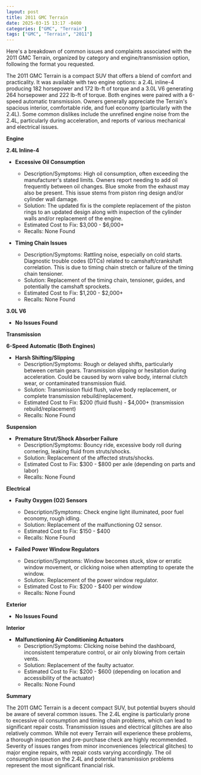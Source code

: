 ```yaml
---
layout: post
title: 2011 GMC Terrain
date: 2025-03-15 13:17 -0400
categories: ["GMC", "Terrain"]
tags: ["GMC", "Terrain", "2011"]
---
```

Here's a breakdown of common issues and complaints associated with the 2011 GMC Terrain, organized by category and engine/transmission option, following the format you requested.

The 2011 GMC Terrain is a compact SUV that offers a blend of comfort and practicality. It was available with two engine options: a 2.4L inline-4 producing 182 horsepower and 172 lb-ft of torque and a 3.0L V6 generating 264 horsepower and 222 lb-ft of torque. Both engines were paired with a 6-speed automatic transmission. Owners generally appreciate the Terrain's spacious interior, comfortable ride, and fuel economy (particularly with the 2.4L). Some common dislikes include the unrefined engine noise from the 2.4L, particularly during acceleration, and reports of various mechanical and electrical issues.

**Engine**

**2.4L Inline-4**

*   **Excessive Oil Consumption**
    *   Description/Symptoms: High oil consumption, often exceeding the manufacturer's stated limits. Owners report needing to add oil frequently between oil changes. Blue smoke from the exhaust may also be present. This issue stems from piston ring design and/or cylinder wall damage.
    *   Solution: The updated fix is the complete replacement of the piston rings to an updated design along with inspection of the cylinder walls and/or replacement of the engine.
    *   Estimated Cost to Fix: $3,000 - $6,000+
    *   Recalls: None Found

*   **Timing Chain Issues**
    *   Description/Symptoms: Rattling noise, especially on cold starts. Diagnostic trouble codes (DTCs) related to camshaft/crankshaft correlation. This is due to timing chain stretch or failure of the timing chain tensioner.
    *   Solution: Replacement of the timing chain, tensioner, guides, and potentially the camshaft sprockets.
    *   Estimated Cost to Fix: $1,200 - $2,000+
    *   Recalls: None Found

**3.0L V6**

*   **No Issues Found**

**Transmission**

**6-Speed Automatic (Both Engines)**

*   **Harsh Shifting/Slipping**
    *   Description/Symptoms: Rough or delayed shifts, particularly between certain gears. Transmission slipping or hesitation during acceleration. Could be caused by worn valve body, internal clutch wear, or contaminated transmission fluid.
    *   Solution: Transmission fluid flush, valve body replacement, or complete transmission rebuild/replacement.
    *   Estimated Cost to Fix: $200 (fluid flush) - $4,000+ (transmission rebuild/replacement)
    *   Recalls: None Found

**Suspension**

*   **Premature Strut/Shock Absorber Failure**
    *   Description/Symptoms: Bouncy ride, excessive body roll during cornering, leaking fluid from struts/shocks.
    *   Solution: Replacement of the affected struts/shocks.
    *   Estimated Cost to Fix: $300 - $800 per axle (depending on parts and labor)
    *   Recalls: None Found

**Electrical**

*   **Faulty Oxygen (O2) Sensors**
    *   Description/Symptoms: Check engine light illuminated, poor fuel economy, rough idling.
    *   Solution: Replacement of the malfunctioning O2 sensor.
    *   Estimated Cost to Fix: $150 - $400
    *   Recalls: None Found

*   **Failed Power Window Regulators**
    *   Description/Symptoms: Window becomes stuck, slow or erratic window movement, or clicking noise when attempting to operate the window.
    *   Solution: Replacement of the power window regulator.
    *   Estimated Cost to Fix: $200 - $400 per window
    *   Recalls: None Found

**Exterior**

*   **No Issues Found**

**Interior**

*   **Malfunctioning Air Conditioning Actuators**
    *   Description/Symptoms: Clicking noise behind the dashboard, inconsistent temperature control, or air only blowing from certain vents.
    *   Solution: Replacement of the faulty actuator.
    *   Estimated Cost to Fix: $200 - $600 (depending on location and accessibility of the actuator)
    *   Recalls: None Found

**Summary**

The 2011 GMC Terrain is a decent compact SUV, but potential buyers should be aware of several common issues. The 2.4L engine is particularly prone to excessive oil consumption and timing chain problems, which can lead to significant repair costs. Transmission issues and electrical glitches are also relatively common. While not every Terrain will experience these problems, a thorough inspection and pre-purchase check are highly recommended. Severity of issues ranges from minor inconveniences (electrical glitches) to major engine repairs, with repair costs varying accordingly. The oil consumption issue on the 2.4L and potential transmission problems represent the most significant financial risk.

